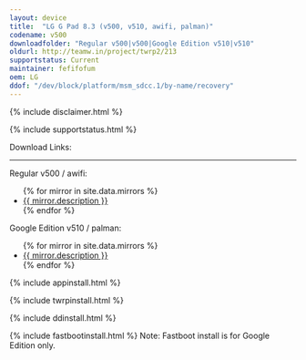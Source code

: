 ```yaml
---
layout: device
title:  "LG G Pad 8.3 (v500, v510, awifi, palman)"
codename: v500
downloadfolder: "Regular v500|v500|Google Edition v510|v510"
oldurl: http://teamw.in/project/twrp2/213
supportstatus: Current
maintainer: fefifofum
oem: LG
ddof: "/dev/block/platform/msm_sdcc.1/by-name/recovery"
---
```


{% include disclaimer.html %}

{% include supportstatus.html %}

<div class='page-heading'>Download Links:</div>
<hr />
<p class="text">Regular v500 / awifi:</p>
<ul>
{% for mirror in site.data.mirrors %}
  <li>
    <a href="{{ mirror.baseurl }}v500">
      {{ mirror.description }}
    </a>
  </li>
{% endfor %}
</ul>
<p class="text">Google Edition v510 / palman:</p>
<ul>
{% for mirror in site.data.mirrors %}
  <li>
    <a href="{{ mirror.baseurl }}palman">
      {{ mirror.description }}
    </a>
  </li>
{% endfor %}
</ul>

{% include appinstall.html %}

{% include twrpinstall.html %}

{% include ddinstall.html %}

{% include fastbootinstall.html %}
Note: Fastboot install is for Google Edition only.
